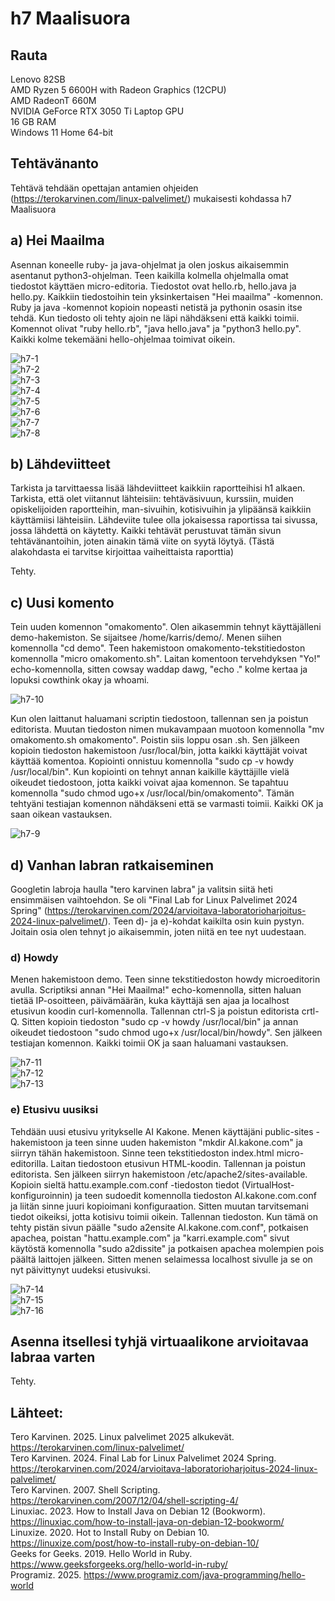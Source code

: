 # h7 Maalisuora

## Rauta

Lenovo 82SB  
AMD Ryzen 5 6600H with Radeon Graphics (12CPU)  
AMD RadeonT 660M  
NVIDIA GeForce RTX 3050 Ti Laptop GPU  
16 GB RAM  
Windows 11 Home 64-bit  

## Tehtävänanto

Tehtävä tehdään opettajan antamien ohjeiden (https://terokarvinen.com/linux-palvelimet/) mukaisesti kohdassa h7 Maalisuora 

## a) Hei Maailma

Asennan koneelle ruby- ja java-ohjelmat ja olen joskus aikaisemmin asentanut python3-ohjelman. Teen kaikilla kolmella ohjelmalla omat tiedostot käyttäen micro-editoria. Tiedostot ovat hello.rb, hello.java ja hello.py.
Kaikkiin tiedostoihin tein yksinkertaisen "Hei maailma" -komennon. Ruby ja java -komennot kopioin nopeasti netistä ja pythonin osasin itse tehdä. Kun tiedosto oli tehty ajoin ne läpi nähdäkseni että kaikki toimii.
Komennot olivat "ruby hello.rb", "java hello.java" ja "python3 hello.py". Kaikki kolme tekemääni hello-ohjelmaa toimivat oikein.

![h7-1](h7-1.png)  
![h7-2](h7-2.png)  
![h7-3](h7-3.png)  
![h7-4](h7-4.png)  
![h7-5](h7-5.png)  
![h7-6](h7-6.png)  
![h7-7](h7-7.png)  
![h7-8](h7-8.png)  

## b) Lähdeviitteet

Tarkista ja tarvittaessa lisää lähdeviitteet kaikkiin raportteihisi h1 alkaen. Tarkista, että olet viitannut lähteisiin: tehtäväsivuun, kurssiin, muiden opiskelijoiden raportteihin, man-sivuihin, kotisivuihin ja ylipäänsä kaikkiin käyttämiisi lähteisiin. Lähdeviite tulee olla jokaisessa raportissa tai sivussa, jossa lähdettä on käytetty. Kaikki tehtävät perustuvat tämän sivun tehtävänantoihin, joten ainakin tämä viite on syytä löytyä. (Tästä alakohdasta ei tarvitse kirjoittaa vaiheittaista raporttia)

Tehty.

## c) Uusi komento

Tein uuden komennon "omakomento". Olen aikasemmin tehnyt käyttäjälleni demo-hakemiston. Se sijaitsee /home/karris/demo/. Menen siihen komennolla "cd demo". Teen hakemistoon omakomento-tekstitiedoston komennolla "micro omakomento.sh".
Laitan komentoon tervehdyksen "Yo!" echo-komennolla, sitten cowsay waddap dawg, "echo ." kolme kertaa ja lopuksi cowthink okay ja whoami.

![h7-10](h7-10.png)  

Kun olen laittanut haluamani scriptin tiedostoon, tallennan sen ja poistun editorista. Muutan tiedoston nimen mukavampaan muotoon komennolla "mv omakomento.sh omakomento". Poistin siis loppu osan .sh. Sen jälkeen kopioin tiedoston hakemistoon /usr/local/bin, jotta kaikki käyttäjät voivat käyttää komentoa. Kopiointi onnistuu komennolla
"sudo cp -v howdy /usr/local/bin". Kun kopiointi on tehnyt annan kaikille käyttäjille vielä oikeudet tiedostoon, jotta kaikki voivat ajaa komennon. Se tapahtuu komennolla "sudo chmod ugo+x /usr/local/bin/omakomento".
Tämän tehtyäni testiajan komennon nähdäkseni että se varmasti toimii. Kaikki OK ja saan oikean vastauksen.

![h7-9](h7-9.png) 

## d) Vanhan labran ratkaiseminen

Googletin labroja haulla "tero karvinen labra" ja valitsin siitä heti ensimmäisen vaihtoehdon. Se oli "Final Lab for Linux Palvelimet 2024 Spring" (https://terokarvinen.com/2024/arvioitava-laboratorioharjoitus-2024-linux-palvelimet/). 
Teen d)- ja e)-kohdat kaikilta osin kuin pystyn. Joitain osia olen tehnyt jo aikaisemmin, joten niitä en tee nyt uudestaan.

### d) Howdy

Menen hakemistoon demo. Teen sinne tekstitiedoston howdy microeditorin avulla. Scriptiksi annan "Hei Maailma!" echo-komennolla, sitten haluan tietää IP-osoitteen, päivämäärän, kuka käyttäjä sen ajaa ja localhost etusivun koodin curl-komennolla. Tallennan ctrl-S ja poistun editorista crtl-Q.
Sitten kopioin tiedoston "sudo cp -v howdy /usr/local/bin" ja annan oikeudet tiedostoon "sudo chmod ugo+x /usr/local/bin/howdy". Sen jälkeen testiajan komennon. Kaikki toimii OK ja saan haluamani vastauksen.

![h7-11](h7-11.png)  
![h7-12](h7-12.png)  
![h7-13](h7-13.png)  

### e) Etusivu uusiksi

Tehdään uusi etusivu yritykselle AI Kakone. Menen käyttäjäni public-sites -hakemistoon ja teen sinne uuden hakemiston "mkdir AI.kakone.com" ja siirryn tähän hakemistoon. Sinne teen tekstitiedoston index.html micro-editorilla.
Laitan tiedostoon etusivun HTML-koodin. Tallennan ja poistun editorista. Sen jälkeen siirryn hakemistoon /etc/apache2/sites-available. Kopioin sieltä hattu.example.com.conf -tiedoston tiedot (VirtualHost-konfiguroinnin) ja teen sudoedit komennolla
tiedoston AI.kakone.com.conf ja liitän sinne juuri kopioimani konfiguraation. Sitten muutan tarvitsemani tiedot oikeiksi, jotta kotisivu toimii oikein. Tallennan tiedoston. Kun tämä on tehty pistän sivun päälle "sudo a2ensite AI.kakone.com.conf", potkaisen apachea,
poistan "hattu.example.com" ja "karri.example.com" sivut käytöstä komennolla "sudo a2dissite" ja potkaisen apachea molempien pois päältä laittojen jälkeen. Sitten menen selaimessa localhost sivulle ja se on nyt päivittynyt uudeksi etusivuksi.

![h7-14](h7-14.png)  
![h7-15](h7-15.png)  
![h7-16](h7-16.png)  

## Asenna itsellesi tyhjä virtuaalikone arvioitavaa labraa varten

Tehty.

## Lähteet:

Tero Karvinen. 2025. Linux palvelimet 2025 alkukevät. https://terokarvinen.com/linux-palvelimet/  
Tero Karvinen. 2024. Final Lab for Linux Palvelimet 2024 Spring. https://terokarvinen.com/2024/arvioitava-laboratorioharjoitus-2024-linux-palvelimet/  
Tero Karvinen. 2007. Shell Scripting. https://terokarvinen.com/2007/12/04/shell-scripting-4/  
Linuxiac. 2023. How to Install Java on Debian 12 (Bookworm). https://linuxiac.com/how-to-install-java-on-debian-12-bookworm/  
Linuxize. 2020. Hot to Install Ruby on Debian 10. https://linuxize.com/post/how-to-install-ruby-on-debian-10/  
Geeks for Geeks. 2019. Hello World in Ruby. https://www.geeksforgeeks.org/hello-world-in-ruby/  
Programiz. 2025. https://www.programiz.com/java-programming/hello-world  



